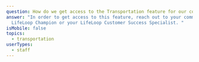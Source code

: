 ```yaml
---
question: How do we get access to the Transportation feature for our community?
answer: "In order to get access to this feature, reach out to your community
  LifeLoop Champion or your LifeLoop Customer Success Specialist. "
isMobile: false
topics:
  - transportation
userTypes:
  - staff
---
```

